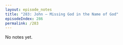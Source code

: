 ```yaml
---
layout: episode_notes
title: "283: John — Missing God in the Name of God"
episodeIndex: 286
permalink: /283
---
```

No notes yet.
